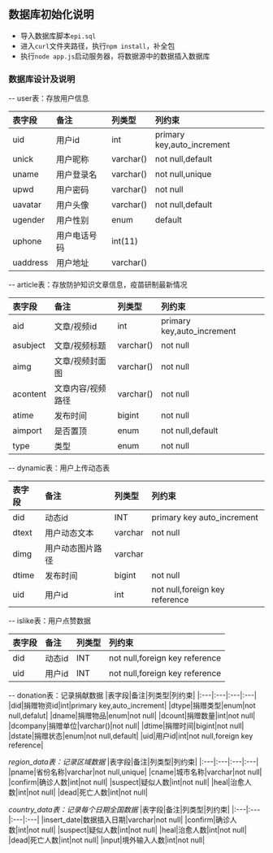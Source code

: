 ## 数据库初始化说明

+ 导入数据库脚本`epi.sql`
+ 进入`curl`文件夹路径，执行`npm install`，补全包
+ 执行`node app.js`启动服务器，将数据源中的数据插入数据库


### 数据库设计及说明

-- user表：存放用户信息

|表字段|备注|列类型|列约束|
|:---|:---|:---|:---|
|uid|用户id|int|primary key,auto_increment|
|unick|用户昵称|varchar()|not null,default|
|uname|用户登录名|varchar()|not null,unique|
|upwd|用户密码|varchar()|not null|
|uavatar|用户头像|varchar()|not null,default|
|ugender|用户性别|enum|default|
|uphone|用户电话号码|int(11)||
|uaddress|用户地址|varchar()||

-- article表：存放防护知识文章信息，疫苗研制最新情况

|表字段|备注|列类型|列约束|
|:---|:---|:---|:---|
|aid|文章/视频id|int|primary key,auto_increment|
|asubject|文章/视频标题|varchar()|not null|
|aimg|文章/视频封面图|varchar()|not null|
|acontent|文章内容/视频路径|varchar()|not null|
|atime|发布时间|bigint|not null|
|aimport|是否置顶|enum|not null,default|
|type|类型|enum|not null|

-- dynamic表：用户上传动态表

|表字段|备注|列类型|列约束|
|:---|:---|:---|:---|
|did|动态id|INT|primary key auto_increment|
|dtext|用户动态文本|varchar|not null|
|dimg|用户动态图片路径|varchar||
|dtime|发布时间|bigint|not null|
|uid|用户id|int|not null,foreign key reference|

-- islike表：用户点赞数据

|表字段|备注|列类型|列约束|
|:---|:---|:---|:---|
|did|动态id|INT|not null,foreign key reference|
|uid|用户id|INT|not null,foreign key reference|

-- donation表：记录捐献数据
|表字段|备注|列类型|列约束|
|:---|:---|:---|:---|
|did|捐赠物资id|int|primary key,auto_increment|
|dtype|捐赠类型|enum|not null,defalut|
|dname|捐赠物品|enum|not null|
|dcount|捐赠数量|int|not null|
|dcompany|捐赠单位|varchar()|not null|
|dtime|捐赠时间|bigint|not null|
|dstate|捐赠状态|enum|not null,default|
|uid|用户id|int|not null,foreign key reference|

*region_data表：记录区域数据*
|表字段|备注|列类型|列约束|
|:---|:---|:---|:---|
|pname|省份名称|varchar|not null,unique|
|cname|城市名称|varchar|not null|
|confirm|确诊人数|int|not null|
|suspect|疑似人数|int|not null|
|heal|治愈人数|int|not null|
|dead|死亡人数|int|not null|

*country_data表：记录每个日期全国数据*
|表字段|备注|列类型|列约束|
|:---|:---|:---|:---|
|insert_date|数据插入日期|varchar|not null|
|confirm|确诊人数|int|not null|
|suspect|疑似人数|int|not null|
|heal|治愈人数|int|not null|
|dead|死亡人数|int|not null|
|input|境外输入人数|int|not null|